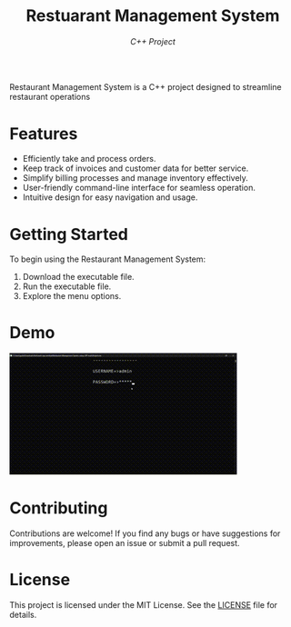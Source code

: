<h1 align="center">Restuarant Management System</h1>
<h6 align="center">C++ Project</h6></br>

Restaurant Management System is a C++ project designed to streamline restaurant operations

# Features
* Efficiently take and process orders.
* Keep track of invoices and customer data for better service.
* Simplify billing processes and manage inventory effectively.
* User-friendly command-line interface for seamless operation.
* Intuitive design for easy navigation and usage.

# Getting Started

To begin using the Restaurant Management System:

1. Download the executable file.
2. Run the executable file.
3. Explore the menu options.

# Demo
![Project-gif](https://github.com/iamamritpalrandhawa/Restaurant-management-system-cpp/blob/main/ScreenShots/Project-cpp-GIF.gif)

# Contributing

Contributions are welcome! If you find any bugs or have suggestions for improvements, please open an issue or submit a pull request.

# License

This project is licensed under the MIT License. See the [LICENSE](LICENSE) file for details.

